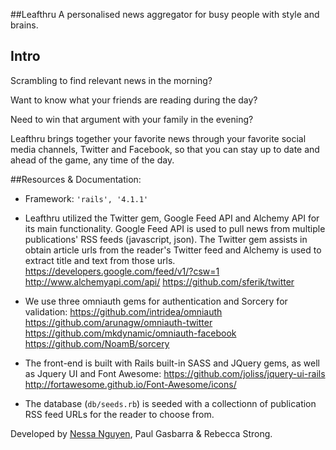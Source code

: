 
##Leafthru
A personalised news aggregator for busy people with style and brains.

## Intro
Scrambling to find relevant news in the morning?

Want to know what your friends are reading during the day?

Need to win that argument with your family in the evening?

Leafthru brings together your favorite news through your favorite social media channels, Twitter and Facebook, so that you can stay up to date and ahead of the game, any time of the day.

##Resources & Documentation:
  * Framework: `'rails', '4.1.1'
  `
  * Leafthru utilized the Twitter gem, Google Feed API and Alchemy API for its main functionality. Google Feed API is used to pull news from multiple publications' RSS feeds (javascript, json). The Twitter gem assists in obtain article urls from the reader's Twitter feed and Alchemy is used to extract title and text from those urls.
    https://developers.google.com/feed/v1/?csw=1
    http://www.alchemyapi.com/api/
    https://github.com/sferik/twitter

  * We use three omniauth gems for authentication and Sorcery for validation:
  https://github.com/intridea/omniauth
  https://github.com/arunagw/omniauth-twitter
  https://github.com/mkdynamic/omniauth-facebook
  https://github.com/NoamB/sorcery

  * The front-end is built with Rails built-in SASS and JQuery gems, as well as Jquery UI and Font Awesome:
  https://github.com/joliss/jquery-ui-rails
  http://fortawesome.github.io/Font-Awesome/icons/

  * The database (`db/seeds.rb`) is seeded with a collectionn of publication RSS feed URLs for the reader to choose from.

Developed by [Nessa Nguyen](http://nessanguyen.com), Paul Gasbarra & Rebecca Strong.




